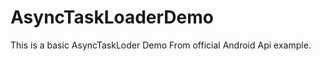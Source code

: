 AsyncTaskLoaderDemo
===================
This is a basic AsyncTaskLoder Demo From official Android Api example.
